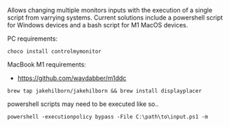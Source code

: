 Allows changing multiple monitors inputs with the execution of a single script from varrying systems. Current solutions include a powershell script for Windows devices and a bash script for M1 MacOS devices.

PC requirements:
```
choco install controlmymonitor
```

MacBook M1 requirements:
- https://github.com/waydabber/m1ddc
```
brew tap jakehilborn/jakehilborn && brew install displayplacer
```

powershell scripts may need to be executed like so..
```
powershell -executionpolicy bypass -File C:\path\to\input.ps1 -m
```

